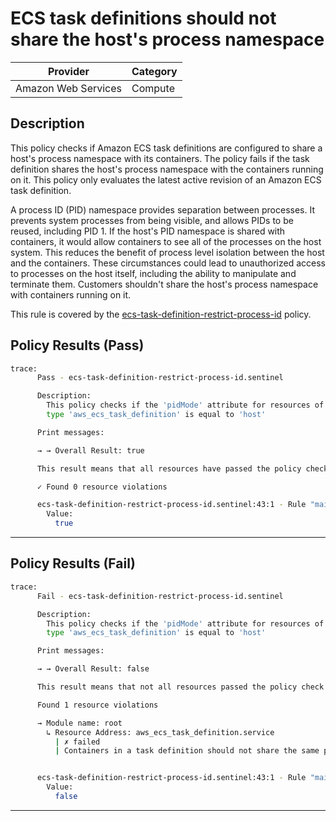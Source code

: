 # ECS task definitions should not share the host's process namespace

| Provider            | Category     |
|---------------------|--------------|
| Amazon Web Services | Compute      |

## Description

This policy checks if Amazon ECS task definitions are configured to share a host's process namespace with its containers. The policy fails if the task definition shares the host's process namespace with the containers running on it. This policy only evaluates the latest active revision of an Amazon ECS task definition.

A process ID (PID) namespace provides separation between processes. It prevents system processes from being visible, and allows PIDs to be reused, including PID 1. If the host's PID namespace is shared with containers, it would allow containers to see all of the processes on the host system. This reduces the benefit of process level isolation between the host and the containers. These circumstances could lead to unauthorized access to processes on the host itself, including the ability to manipulate and terminate them. Customers shouldn't share the host's process namespace with containers running on it.

This rule is covered by the [ecs-task-definition-restrict-process-id](https://github.com/hashicorp/policy-library-FSBP-Policy-Set-for-AWS-Terraform/blob/main/policies/ecs/ecs-task-definition-restrict-process-id.sentinel) policy.

## Policy Results (Pass)
```bash
trace:
      Pass - ecs-task-definition-restrict-process-id.sentinel

      Description:
        This policy checks if the 'pidMode' attribute for resources of
        type 'aws_ecs_task_definition' is equal to 'host'

      Print messages:

      → → Overall Result: true

      This result means that all resources have passed the policy check for the policy ecs-task-definition-restrict-process-id.

      ✓ Found 0 resource violations

      ecs-task-definition-restrict-process-id.sentinel:43:1 - Rule "main"
        Value:
          true
```

---

## Policy Results (Fail)
```bash
trace:
      Fail - ecs-task-definition-restrict-process-id.sentinel

      Description:
        This policy checks if the 'pidMode' attribute for resources of
        type 'aws_ecs_task_definition' is equal to 'host'

      Print messages:

      → → Overall Result: false

      This result means that not all resources passed the policy check and the protected behavior is not allowed for the policy ecs-task-definition-restrict-process-id.

      Found 1 resource violations

      → Module name: root
        ↳ Resource Address: aws_ecs_task_definition.service
          | ✗ failed
          | Containers in a task definition should not share the same process namespace as that of the host. Refer to https://docs.aws.amazon.com/securityhub/latest/userguide/ecs-controls.html#ecs-3 for more details.


      ecs-task-definition-restrict-process-id.sentinel:43:1 - Rule "main"
        Value:
          false
```

---